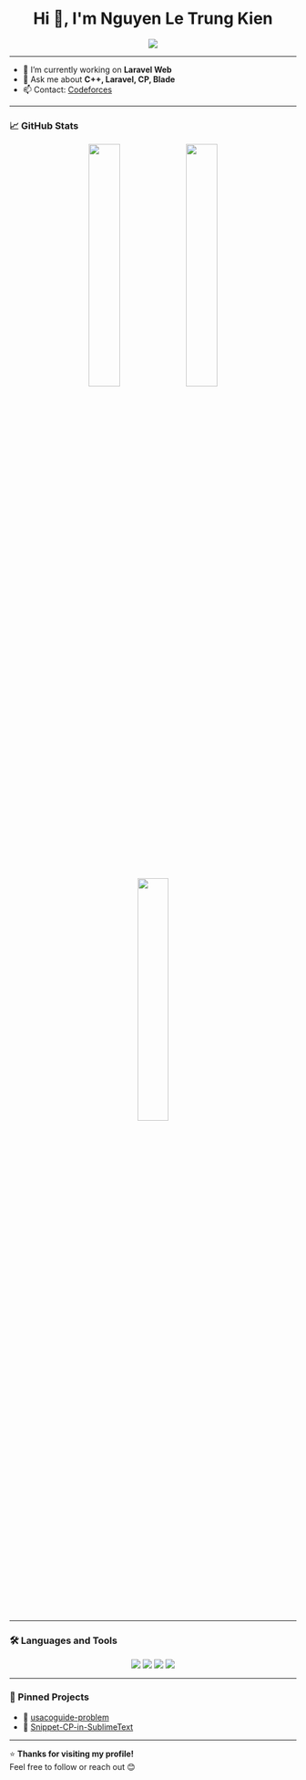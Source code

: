 <h1 align="center">Hi 👋, I'm Nguyen Le Trung Kien</h1>

<p align="center">
  <img src="https://readme-typing-svg.demolab.com?font=Fira+Code&size=22&pause=1000&color=36BCF7&center=true&vCenter=true&width=440&lines=Welcome+to+my+GitHub!;C+C%2B%2B+%7C+Competitive+Programming" />
</p>

---

- 🔭 I’m currently working on **Laravel Web**
- 💬 Ask me about **C++, Laravel, CP, Blade**
- 📫 Contact: [Codeforces](https://codeforces.com/profile/nguoicatba)

---

### 📈 GitHub Stats

<p align="center">
  <img src="https://github-readme-stats.vercel.app/api?username=nguoicatba&show_icons=true&theme=default&count_private=true" width="33%" />
  <img src="https://streak-stats.demolab.com?user=nguoicatba&theme=default&date_format=M%20j%5B%2C%20Y%5D" width="33%" />
  <img src="https://github-readme-stats.vercel.app/api/top-langs/?username=nguoicatba&layout=compact&theme=default" width="33%" />
</p>

---

### 🛠️ Languages and Tools

<p align="center">
  <img src="https://img.shields.io/badge/Laravel-F55247?style=for-the-badge&logo=laravel&logoColor=white"/>
  <img src="https://img.shields.io/badge/PHP-777BB4?style=for-the-badge&logo=php&logoColor=white"/>
  <img src="https://img.shields.io/badge/C%2B%2B-00599C?style=for-the-badge&logo=c%2B%2B&logoColor=white"/>
  <img src="https://img.shields.io/badge/C%23-239120?style=for-the-badge&logo=c-sharp&logoColor=white"/>
</p>

---

### 📌 Pinned Projects

- 🔹 [usacoguide-problem](https://github.com/nguoicatba/usacoguide-problem)
- 🔹 [Snippet-CP-in-SublimeText](https://github.com/nguoicatba/Snippet-CP-in-SublimeText)

---

⭐ **Thanks for visiting my profile!**  
Feel free to follow or reach out 😊
